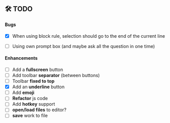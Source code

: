 ## 🛠 TODO
#### Bugs
- [x] When using block rule, selection should go to the end of the current line
- [ ] Using own prompt box (and maybe ask all the question in one time)


#### Enhancements
- [ ] Add a **fullscreen** button
- [ ] Add toolbar **separator** (between buttons)
- [ ] Toolbar **fixed to top**
- [x] Add an **underline** button
- [ ] Add **emoji** 
- [ ] **Refactor** js code
- [ ] Add **hotkey** support
- [ ] **open/load files** to editor?
- [ ] **save** work to file